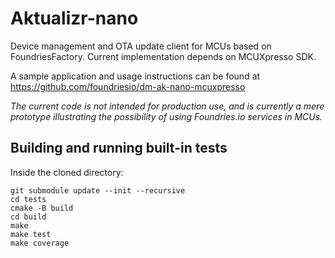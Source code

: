 # Aktualizr-nano

Device management and OTA update client for MCUs based on FoundriesFactory.
Current implementation depends on MCUXpresso SDK.

A sample application and usage instructions can be found at
https://github.com/foundriesio/dm-ak-nano-mcuxpresso

*The current code is not intended for production use, and is currently a mere
prototype illustrating the possibility of using Foundries.io services in MCUs.*

Building and running built-in tests
-----------------------------------
Inside the cloned directory:
```
git submodule update --init --recursive
cd tests
cmake -B build
cd build
make
make test
make coverage
```
